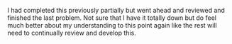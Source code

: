 I had completed this previously partially but went ahead and reviewed and finished the last problem.  Not sure that I have it totally down but do feel much better about my understanding to this point again like the rest will need to continually review and develop this.
